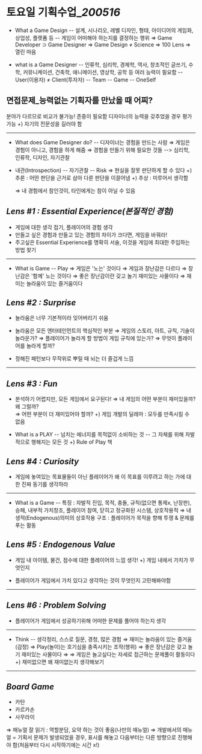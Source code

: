 ﻿# 토요일 기획수업_*200516*
	
- What a Game Design
-- 설계, 시나리오, 레벨 디자인, 형태, 아이디어의 게임화, 상업성, 플랫폼 등 
-- 게임이 어떠해야 하는지를 결정하는 행위
⇒ Game Developer ⊃ Game Designer 
⇒ Game Design ≠ Science
⇒ 100 Lens
⇒ 열린 마음

- what is a Game Designer
-- 인류학, 심리학, 경제학, 역사, 창조적인 글쓰기, 수학, 커뮤니케이션, 건축학, 애니메이션, 영상학, 공학 등 여러 능력이 필요함
-- User(이용자) ≠ Client(투자자)
-- Team
-- Game
-- OneSelf

## 면접문제_능력없는 기획자를 만났을 때 어찌? 
 분야가 다르므로 비교가 불가능! 존중이 필요함
디자이너의 능력을 갖추었을 경우 평가 가능
+) 자기의 전문성을 길러야 함

----

- What does Game Designer do?
-- 디자이너는 경험을 만드는 사람
	⇒ 게임은 경험이 아니고, 경험을 하게 해줌
	⇒ 경험을 만들기 위해 필요한 것들
			--> 심리학, 인류학, 디자인, 자기관찰

- 내관(Introspection)
-- 자기관찰
-- Risk
	⇒ 현실을 잘못 판단하게 할 수 있다
	+) 추론 : 어떤 판단을 근거로 삼아 다른 판단을 이끌어냄
	+) 추상 : 미루어서 생각함
	
	⇒ 내 경험에서 참인것이, 타인에게는 참이 아닐 수 있음

## *Lens #1 : Essential Experience(본질적인 경험)*
- 게임에 대한 생각 접기, 플레이어의 경험 생각
- 만들고 싶은 경험과 만들고 있는 경험의 차이가 크다면, 게임을 바꿔라!
- 주고싶은 Essential Experience를 명확히 서술, 이것을 게임에 최대한 주입하는 방법 찾기
----

- What is Game
-- Play
⇒ 게임은 '노는' 것이다
⇒ 게임과 장난감은 다르다
⇒  장난감은 '함께' 노는 것이다
⇒ 좋은 장난감이란 갖고 놀기 재미있는 사물이다
⇒ 재미는 놀라움이 있는 즐거움이다

## *Lens #2 : Surprise*
- 놀라움은 너무 기본적이라 잊어버리기 쉬움
- 놀라움은 모든 엔터테인먼트의 핵심적인 부분
⇒ 게임의 스토리, 아트, 규칙, 기술이 놀라운가?
⇒ 플레이어가 놀라게 할 방법이 게임 규칙에 있는가?
⇒ 무엇이 플레이어를 놀라게 할까?

- 정해진 패턴보다 무작위로 뿌릴 때 뇌는 더 즐겁게 느낌

----

## *Lens #3 : Fun*
- 분석하기 어렵지만, 모든 게임에서 요구된다!
⇒ 내 게임의 어떤 부분이 재미있을까? 왜 그럴까?                             
⇒ 어떤 부분이 더 재미있어야 할까?
+) 게임 개발의 딜레마 : 모두를 만족시킬 수 없음

- What is a PLAY
-- 넘치는 에너지를 목적없이 소비하는 것
-- 그 자체를 위해 자발적으로 행해지는 모든 것
+)  Rule of Play 책

## *Lens #4 : Curiosity*
- 게임에 놓여있는 목표물들이 아닌 플레이어가 왜 이 목표를 이루려고 하는 가에 대한 진짜 동기를 생각하라
-----

- What is a Game
-- 특징 : 자발적 진입, 목적, 충돌, 규칙(없으면 통제x, 난장판), 승패, 내부적 가치창조, 플레이어 참여, 닫히고 정규화된 시스템, 상호작용적
⇒ 내생적(Endogenous)의미의 상호작용 구조 : 플레이어가 목적을 향해 투쟁 & 문제를 푸는 활동

## *Lens #5 : Endogenous Value*
- 게임 내 아이템, 물건, 점수에 대한 플레이어의 느낌 생각!
+) 게임 내에서 가치가 무엇인지

- 플레이어가 게임에서 가치 있다고 생각하는 것이 무엇인지 고민해봐야함
----

## *Lens #6 : Problem Solving*
- 플레이어가 게임에서 성공하기위해 어떠한 문제를 풀어야 하는지 생각
----

- Think
-- 생각정리, 스스로 질문, 경청, 많은 경험
⇒ 재미는 놀라움이 있는 즐거움(감정)
⇒ Play(놀이)는 호기심을 충족시키는 조작(행위)
⇒ 좋은 장난감은 갖고 놀기 재미있는 사물이다
⇒ ⇒ 게임은 놀고싶다는 자세로 접근하는 문제풀이 활동이다
+) 재미없으면 왜 재미없는지 생각해보기

---
## *Board Game*
- 카탄 
- 카르카손
- 사무라이

⇒ 매뉴얼 잘 읽기 : 역할분담, 요약 하는 것이 좋음(나만의 매뉴얼)
⇒ 개발에서의 매뉴얼 = 기획서
문제가 발생되었을 경우, 표시를 해놓고 다음부터는 다른 방향으로 진행해야 함(처음부터 다시 시작하기에는 시간 x!)
